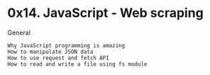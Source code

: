 # 0x14. JavaScript - Web scraping
General

    Why JavaScript programming is amazing
    How to manipulate JSON data
    How to use request and fetch API
    How to read and write a file using fs module
